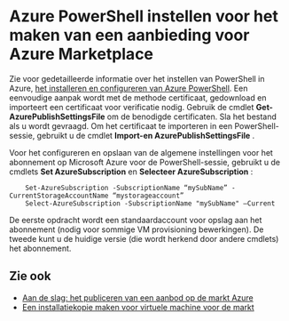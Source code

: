<properties
   pageTitle="Instellen van PowerShell een VM maken voor de markt | Microsoft Azure"
   description="Instructies voor het instellen van Azure PowerShell en deze als een optioneel proces doorlopen als u wilt implementeren op VM-images maken en verkopen op de Marketplace Azure"
   services="marketplace-publishing"
   documentationCenter=""
   authors="HannibalSII"
   manager="hascipio"
   editor=""/>

<tags
   ms.service="marketplace"
   ms.devlang="na"
   ms.topic="article"
   ms.tgt_pltfrm="na"
   ms.workload="na"
   ms.date="02/04/2016"
   ms.author="hascipio"/>

# <a name="set-up-azure-powershell-to-create-an-offer-for-the-azure-marketplace"></a>Azure PowerShell instellen voor het maken van een aanbieding voor Azure Marketplace
Zie voor gedetailleerde informatie over het instellen van PowerShell in Azure, [het installeren en configureren van Azure PowerShell](../powershell-install-configure.md). Een eenvoudige aanpak wordt met de methode certificaat, gedownload en importeert een certificaat voor verificatie nodig. Gebruik de cmdlet **Get-AzurePublishSettingsFile** om de benodigde certificaten. Sla het bestand als u wordt gevraagd. Om het certificaat te importeren in een PowerShell-sessie, gebruikt u de cmdlet **Import-en AzurePublishSettingsFile** .

Voor het configureren en opslaan van de algemene instellingen voor het abonnement op Microsoft Azure voor de PowerShell-sessie, gebruikt u de cmdlets **Set AzureSubscription** en **Selecteer AzureSubscription** :

        Set-AzureSubscription -SubscriptionName “mySubName” -CurrentStorageAccountName “mystorageaccount”
        Select-AzureSubscription -SubscriptionName "mySubName" –Current

De eerste opdracht wordt een standaardaccount voor opslag aan het abonnement (nodig voor sommige VM provisioning bewerkingen).  De tweede kunt u de huidige versie (die wordt herkend door andere cmdlets) het abonnement.

## <a name="see-also"></a>Zie ook
- [Aan de slag: het publiceren van een aanbod op de markt Azure](marketplace-publishing-getting-started.md)
- [Een installatiekopie maken voor virtuele machine voor de markt](marketplace-publishing-vm-image-creation.md)
